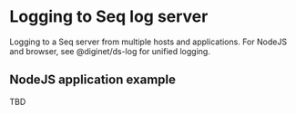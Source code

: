 # Logging to Seq log server

Logging to a Seq server from multiple hosts and applications. For NodeJS and browser, see @diginet/ds-log for unified logging.

## NodeJS application example

TBD
